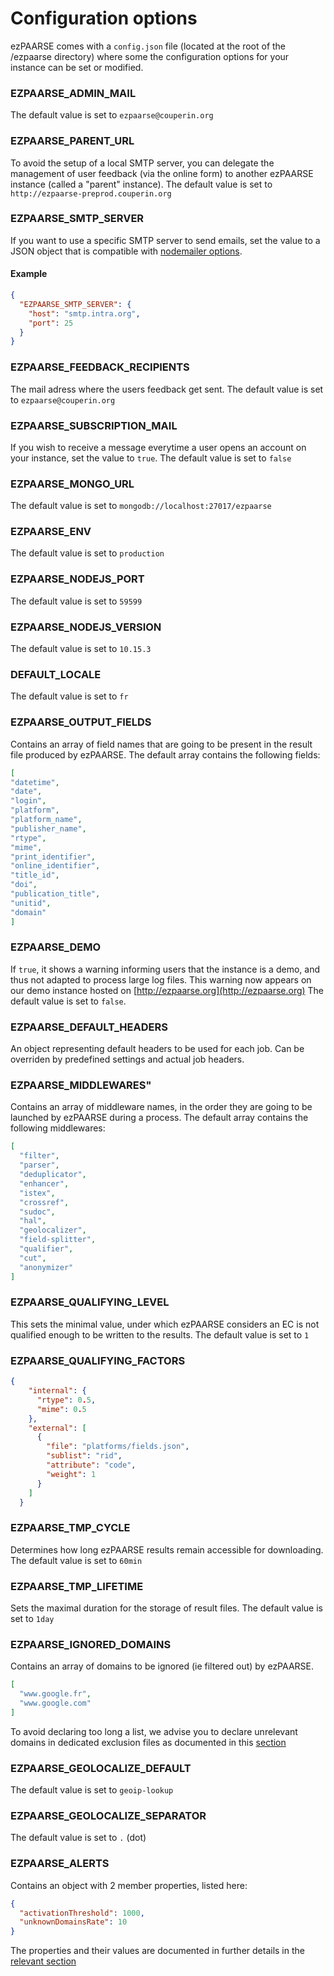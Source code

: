 # Configuration options

ezPAARSE comes with a `config.json` file (located at the root of the /ezpaarse directory) where some the configuration options for your instance can be set or modified.

### EZPAARSE_ADMIN_MAIL
The default value is set to `ezpaarse@couperin.org`

### EZPAARSE_PARENT_URL
To avoid the setup of a local SMTP server, you can delegate the management of user feedback (via the online form) to another ezPAARSE instance (called a "parent" instance).
The default value is set to `http://ezpaarse-preprod.couperin.org`

### EZPAARSE_SMTP_SERVER
If you want to use a specific SMTP server to send emails, set the value to a JSON object that is compatible with [nodemailer options](https://nodemailer.com/smtp/#general-options).

#### Example
```json
{
  "EZPAARSE_SMTP_SERVER": {
    "host": "smtp.intra.org",
    "port": 25
  }
}
```

### EZPAARSE_FEEDBACK_RECIPIENTS
The mail adress where the users feedback get sent.
The default value is set to `ezpaarse@couperin.org`

### EZPAARSE_SUBSCRIPTION_MAIL
If you wish to receive a message everytime a user opens an account on your instance, set the value to `true`.
The default value is set to `false`

### EZPAARSE_MONGO_URL
The default value is set to `mongodb://localhost:27017/ezpaarse`

### EZPAARSE_ENV
The default value is set to `production`

### EZPAARSE_NODEJS_PORT
The default value is set to `59599`

### EZPAARSE_NODEJS_VERSION
The default value is set to `10.15.3`

### DEFAULT_LOCALE
The default value is set to `fr`

### EZPAARSE_OUTPUT_FIELDS
Contains an array of field names that are going to be present in the result file produced by ezPAARSE.
The default array contains the following fields:
```json
[
"datetime",
"date",
"login",
"platform",
"platform_name",
"publisher_name",
"rtype",
"mime",
"print_identifier",
"online_identifier",
"title_id",
"doi",
"publication_title",
"unitid",
"domain"
]
```


### EZPAARSE_DEMO
If `true`, it shows a warning informing users that the instance is a demo, and thus not adapted to process large log files. This warning now appears on our demo instance hosted on [http://ezpaarse.org](http://ezpaarse.org)
The default value is set to `false`.

### EZPAARSE_DEFAULT_HEADERS
An object representing default headers to be used for each job. Can be overriden by predefined settings and actual job headers.

### EZPAARSE_MIDDLEWARES"
Contains an array of middleware names, in the order they are going to be launched by ezPAARSE during a process.
The default array contains the following middlewares:

```json
[
  "filter",
  "parser",
  "deduplicator",
  "enhancer",
  "istex",
  "crossref",
  "sudoc",
  "hal",
  "geolocalizer",
  "field-splitter",
  "qualifier",
  "cut",
  "anonymizer"
]
```
### EZPAARSE_QUALIFYING_LEVEL
This sets the minimal value, under which ezPAARSE considers an EC is not qualified enough to be written to the results.
The default value is set to `1`

### EZPAARSE_QUALIFYING_FACTORS
```json
{
    "internal": {
      "rtype": 0.5,
      "mime": 0.5
    },
    "external": [
      {
        "file": "platforms/fields.json",
        "sublist": "rid",
        "attribute": "code",
        "weight": 1
      }
    ]
  }
```

### EZPAARSE_TMP_CYCLE
Determines how long ezPAARSE results remain accessible for downloading.
The default value is set to `60min`

### EZPAARSE_TMP_LIFETIME
Sets the maximal duration for the storage of result files.
The default value is set to `1day`

### EZPAARSE_IGNORED_DOMAINS
Contains an array of domains to be ignored (ie filtered out) by ezPAARSE.
```json
[
  "www.google.fr",
  "www.google.com"
]
```

To avoid declaring too long a list, we advise you to declare unrelevant domains in dedicated exclusion files as documented in this [section](http://ezpaarse.readthedocs.io/en/master/features/exclusions.html#the-unrelevant-domains)

### EZPAARSE_GEOLOCALIZE_DEFAULT
The default value is set to `geoip-lookup`

### EZPAARSE_GEOLOCALIZE_SEPARATOR
The default value is set to `.` (dot)

### EZPAARSE_ALERTS
Contains an object with 2 member properties, listed here:
```json
{
  "activationThreshold": 1000,
  "unknownDomainsRate": 10
}
```
The properties and their values are documented in further details in the [relevant section](http://ezpaarse.readthedocs.io/en/master/features/alerts.html)
